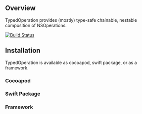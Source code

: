 ## Overview

TypedOperation provides (mostly) type-safe chainable, nestable composition of NSOperations. 

[![Build Status](https://travis-ci.org/mgadda/typed-operation.svg?branch=master)](https://travis-ci.org/mgadda/typed-operation)

## Installation

TypedOperation is available as cocoapod, swift package, or as a framework.

### Cocoapod

### Swift Package

### Framework
